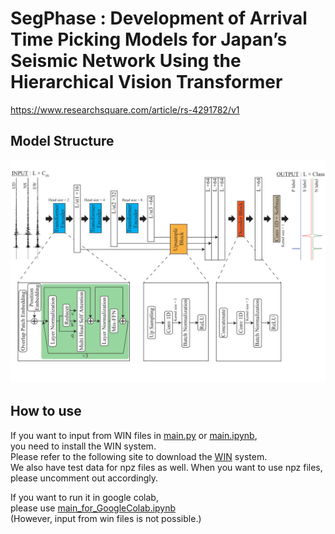 # SegPhase : Development of Arrival Time Picking Models for Japan’s Seismic Network Using the Hierarchical Vision Transformer  
https://www.researchsquare.com/article/rs-4291782/v1  
## Model Structure  
![Test Image 1](/images/SegPhase-1.png)　　
## How to use  
If you want to input from WIN files in [main.py](/main.py) or [main.ipynb](/main.ipynb),  
you need to install the WIN system.  
Please refer to the following site to download the [WIN](https://wwweic.eri.u-tokyo.ac.jp/WIN/Eindex.html) system.  
We also have test data for npz files as well. When you want to use npz files, please uncomment out accordingly.
  
If you want to run it in google colab,  
please use [main_for_GoogleColab.ipynb](/main_for_GoogleColab.ipynb)  
(However, input from win files is not possible.)
